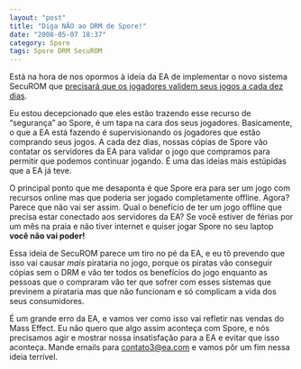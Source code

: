 ```yaml
---
layout: "post"
title: "Diga NÃO ao DRM de Spore!"
date: "2008-05-07 18:37"
category: Spore
tags: Spore DRM SecuROM
---
```


Está na hora de nos opormos à ideia da EA de implementar o novo sistema SecuROM que [precisará que os jogadores validem seus jogos a cada dez dias](http://www.shacknews.com/onearticle.x/52547).

Eu estou decepcionado que eles estão trazendo esse recurso de “segurança” ao Spore, é um tapa na cara dos seus jogadores. Basicamente, o que a EA está fazendo é supervisionando os jogadores que estão comprando seus jogos. A cada dez dias, nossas cópias de Spore vão contatar os servidores da EA para validar o jogo que compramos para permitir que podemos continuar jogando. É uma das ideias mais estúpidas que a EA já teve.

O principal ponto que me desaponta é que Spore era para ser um jogo com recursos online mas que poderia ser jogado completamente offline. Agora? Parece que não vai ser assim. Qual o benefício de ter um jogo offline que precisa estar conectado aos servidores da EA? Se você estiver de férias por um mês na praia e não tiver internet e quiser jogar Spore no seu laptop **você não vai poder!**

Essa ideia de SecuROM parece um tiro no pé da EA, e eu tô prevendo que isso vai causar _mais_ pirataria no jogo, porque os piratas vão conseguir cópias sem o DRM e vão ter todos os benefícios do jogo enquanto as pessoas que o compraram vão ter que sofrer com esses sistemas que previnem a pirataria mas que não funcionam e só complicam a vida dos seus consumidores.

É um grande erro da EA, e vamos ver como isso vai refletir nas vendas do Mass Effect. Eu não quero que algo assim aconteça com Spore, e nós precisamos agir e mostrar nossa insatisfação para a EA e evitar que isso aconteça. Mande emails para [contato3@ea.com](mailto:contato3@ea.com) e vamos pôr um fim nessa ideia terrível.
